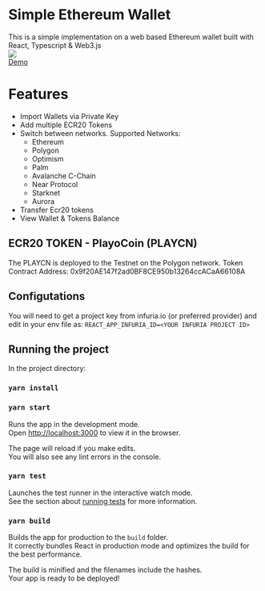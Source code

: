 # Simple Ethereum Wallet

This is a simple implementation on a web based Ethereum wallet built with React, Typescript & Web3.js
<br/>
<img src="https://oh-ethereum-wallet.herokuapp.com" target="_blank" />
<br/>
<a href="https://gateway.pinata.cloud/ipfs/QmUc4XfxnwvgHZdqwevKrnmrHkeWG8WzrmcQdv8Xigbq7U" target="_blank">Demo</a>

# Features

- Import Wallets via Private Key
- Add multiple ECR20 Tokens
- Switch between networks. Supported Networks:
  - Ethereum
  - Polygon
  - Optimism
  - Palm
  - Avalanche C-Chain
  - Near Protocol
  - Starknet
  - Aurora
- Transfer Ecr20 tokens
- View Wallet & Tokens Balance


## ECR20 TOKEN - PlayoCoin (PLAYCN) 
The PLAYCN is deployed to the Testnet on the Polygon network. 
Token Contract Address: 0x9f20AE147f2ad0BF8CE950b13264ccACaA66108A
## Configutations

You will need to get a project key from infuria.io (or preferred provider) and edit in your env file as:
`REACT_APP_INFURIA_ID=<YOUR INFURIA PROJECT ID>`

## Running the project

In the project directory:

### `yarn install`

### `yarn start`

Runs the app in the development mode.\
Open [http://localhost:3000](http://localhost:3000) to view it in the browser.

The page will reload if you make edits.\
You will also see any lint errors in the console.

### `yarn test`

Launches the test runner in the interactive watch mode.\
See the section about [running tests](https://facebook.github.io/create-react-app/docs/running-tests) for more information.

### `yarn build`

Builds the app for production to the `build` folder.\
It correctly bundles React in production mode and optimizes the build for the best performance.

The build is minified and the filenames include the hashes.\
Your app is ready to be deployed!
